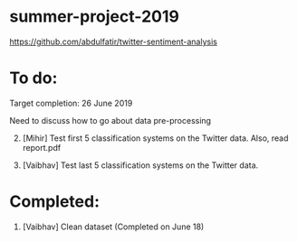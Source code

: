 # summer-project-2019

https://github.com/abdulfatir/twitter-sentiment-analysis

# To do:

Target completion: 26 June 2019

Need to discuss how to go about data pre-processing

2. [Mihir] Test first 5 classification systems on the Twitter data. Also, read report.pdf

3. [Vaibhav] Test last 5 classification systems on the Twitter data.

# Completed:

1. [Vaibhav] Clean dataset (Completed on June 18)









